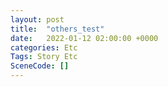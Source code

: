 ```yaml
---
layout: post
title:  "others_test"
date:   2022-01-12 02:00:00 +0000
categories: Etc
Tags: Story Etc
SceneCode: []
---
```

